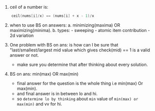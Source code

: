 1. ceil of a number is:
``` c++
    ceil(nums[i]/x) == (nums[i] + x - 1)/x
```

2. when to use BS on answers:
    a. minimizing(maxima) OR maximizing(minima).
    b. types:
        - sweeping
        - atomic item contribution
        - 2d variation

3. One problem with BS on ans: is how can I be sure that "last/smallest/largest mid value which gives check(mid) == 1 is a valid answer or not.

    - make sure you determine that after thinking about every solution.


4. BS on ans: min(max) OR max(min)
    - final answer for the question is the whole thing i.e min(max) Or max(min).
    - and final answer is in between lo and hi.
    - so `determine lo by thinking` about `min` value of `min(max) or max(min)` and vv for hi.